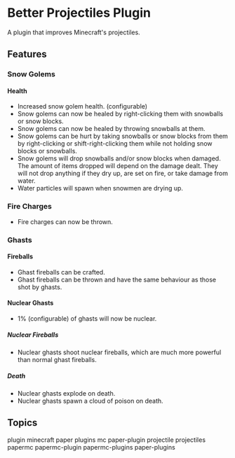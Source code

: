 # Better Projectiles Plugin

A plugin that improves Minecraft's projectiles.

## Features

### Snow Golems

#### Health

- Increased snow golem health. (configurable)
- Snow golems can now be healed by right-clicking them with snowballs or snow blocks.
- Snow golems can now be healed by throwing snowballs at them.
- Snow golems can be hurt by taking snowballs or snow blocks from them by right-clicking or shift-right-clicking them while not holding snow blocks or snowballs.
- Snow golems will drop snowballs and/or snow blocks when damaged. The amount of items dropped will depend on the damage dealt. They will not drop anything if they dry up, are set on fire, or take damage from water.
- Water particles will spawn when snowmen are drying up.

### Fire Charges

- Fire charges can now be thrown.

### Ghasts

#### Fireballs

- Ghast fireballs can be crafted.
- Ghast fireballs can be thrown and have the same behaviour as those shot by ghasts.

#### Nuclear Ghasts

- 1% (configurable) of ghasts will now be nuclear.

##### Nuclear Fireballs

- Nuclear ghasts shoot nuclear fireballs, which are much more powerful than normal ghast fireballs.

##### Death

- Nuclear ghasts explode on death.
- Nuclear ghasts spawn a cloud of poison on death.

## Topics

plugin minecraft paper plugins mc paper-plugin projectile projectiles papermc papermc-plugin papermc-plugins paper-plugins
